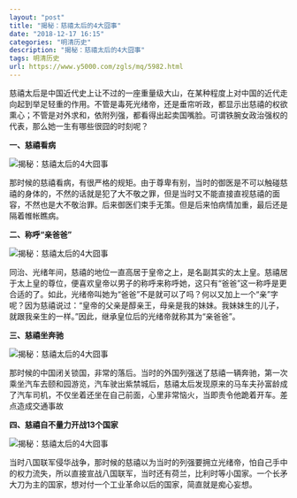 ```yaml
---
layout: "post"
title: "揭秘：慈禧太后的4大囧事"
date: "2018-12-17 16:15"
categories: "明清历史"
description: "揭秘：慈禧太后的4大囧事"
tags: 明清历史
url: https://www.y5000.com/zgls/mq/5982.html
---
```






慈禧太后是中国近代史上让不过的一座重量级大山，在某种程度上对中国的近代走向起到举足轻重的作用。不管是毒死光绪帝，还是垂帘听政，都显示出慈禧的权欲熏心；不管是对外求和，依附列强，都看得出起卖国嘴脸。可谓铁腕女政治强权的代表，那么她一生有哪些很囧的时刻呢？

**一、慈禧看病**

![揭秘：慈禧太后的4大囧事](/uploads/allimg/161128/6-16112Q14100S6.JPG)

那时候的慈禧看病，有很严格的规矩。由于尊卑有别，当时的御医是不可以触碰慈禧的身体的，不然的话就是犯了大不敬之罪，但是当时又不能直接直视慈禧的面容，不然也是大不敬治罪。后来御医们束手无策。但是后来怕病情加重，最后还是隔着帷帐瞧病。

**二、称呼“亲爸爸”**

![揭秘：慈禧太后的4大囧事](/uploads/allimg/161128/6-16112Q14113462.JPG)

同治、光绪年间，慈禧的地位一直高居于皇帝之上，是名副其实的太上皇。慈禧居于太上皇的尊位，便喜欢皇帝以男子的称呼来称呼她，这只有“爸爸”这一称呼是更合适的了。如此，光绪帝叫她为“爸爸”不是就可以了吗？何以又加上一个“亲”字呢？因为慈禧说过：“皇帝的父亲是醇亲王，母亲是我的妹妹。我妹妹生的儿子，就跟我亲生的一样。”因此，继承皇位后的光绪帝就称其为“亲爸爸”。

**三、慈禧坐奔驰**

![揭秘：慈禧太后的4大囧事](/uploads/allimg/161128/6-16112Q141262H.JPG)

那时候的中国闭关锁国，非常的落后。当时的外国列强送了慈禧一辆奔驰，第一次乘坐汽车去颐和园游览，汽车驶出紫禁城后，慈禧太后发现原来的马车夫孙富龄成了汽车司机，不仅坐着还坐在自己前面，心里非常恼火，当即责令他跪着开车。差点造成交通事故

**四、慈禧自不量力开战13个国家**

![揭秘：慈禧太后的4大囧事](/uploads/allimg/161128/6-16112Q14142G8.JPG)

当时八国联军侵华战争，那时候的慈禧以为当时的列强要拥立光绪帝，怕自己手中的权力流失，所以直接宣战八国联军，当时还有荷兰，比利时等小国家。一个长矛大刀为主的国家，想对付一个工业革命以后的国家，简直就是痴心妄想。
